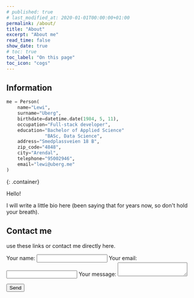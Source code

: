 ```yaml
---
# published: true
# last_modified_at: 2020-01-01T00:00:00+01:00
permalink: /about/
title: "About"
excerpt: "About me"
read_time: false
show_date: true
# toc: true
toc_label: "On this page"
toc_icon: "cogs"
---
```

<!-- Global site tag (gtag.js) - Google Analytics -->
<script async src="https://www.googletagmanager.com/gtag/js?id=G-X5TVX1RNG8"></script>
<script>
  window.dataLayer = window.dataLayer || [];
  function gtag(){dataLayer.push(arguments);}
  gtag('js', new Date());

  gtag('config', 'G-X5TVX1RNG8');
</script>

## Information

```python
me = Person(
    name="Lewi",
    surname="Uberg",
    birthdate=datetime.date(1984, 5, 11),
    occupation="Full-stack developer",
    education="Bachelor of Applied Science"
              "BASc, Data Science",
    address="Smedplassveien 18 B",
    zip_code="4848",
    city="Arendal",
    telephone="95002946",
    email="lewi@uberg.me"
)
```

{: .container}
<div>
Hello!

I will write a little bio here (been saying that for years now, so don't hold your breath).
</div>

## Contact me

<i class="fas fa-hand-point-left"></i> use these links or contact me directly here.

<!-- modify this form HTML and place wherever you want your form -->
<form
  action="https://formspree.io/f/mgepljqa"
  method="POST"
>
  <label>
    Your name:
    <input type="text" name="name">
  </label>
  <label>
    Your email:
    <input type="text" name="_replyto">
  </label>
  <label>
    Your message:
    <textarea name="message"></textarea>
  </label>

  <!-- your other form fields go here -->

  <button type="submit">Send</button>
</form>
